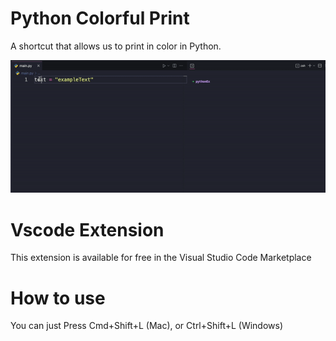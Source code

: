 # Python Colorful Print

A shortcut that allows us to print in color in Python.

<img src="images/demo.gif"/>

# Vscode Extension

This extension is available for free in the Visual Studio Code Marketplace


# How to use
You can just Press Cmd+Shift+L (Mac), or Ctrl+Shift+L (Windows)